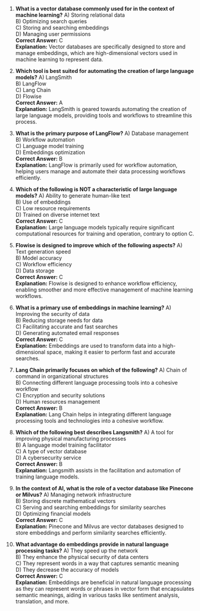 1. **What is a vector database commonly used for in the context of machine learning?**
   A) Storing relational data  
   B) Optimizing search queries  
   C) Storing and searching embeddings  
   D) Managing user permissions  
   **Correct Answer:** C  
   **Explanation:** Vector databases are specifically designed to store and manage embeddings, which are high-dimensional vectors used in machine learning to represent data.

2. **Which tool is best suited for automating the creation of large language models?**
   A) LangSmith  
   B) LangFlow  
   C) Lang Chain  
   D) Flowise  
   **Correct Answer:** A  
   **Explanation:** LangSmith is geared towards automating the creation of large language models, providing tools and workflows to streamline this process.

3. **What is the primary purpose of LangFlow?**
   A) Database management  
   B) Workflow automation  
   C) Language model training  
   D) Embeddings optimization  
   **Correct Answer:** B  
   **Explanation:** LangFlow is primarily used for workflow automation, helping users manage and automate their data processing workflows efficiently.

4. **Which of the following is NOT a characteristic of large language models?**
   A) Ability to generate human-like text  
   B) Use of embeddings  
   C) Low resource requirements  
   D) Trained on diverse internet text  
   **Correct Answer:** C  
   **Explanation:** Large language models typically require significant computational resources for training and operation, contrary to option C.

5. **Flowise is designed to improve which of the following aspects?**
   A) Text generation speed  
   B) Model accuracy  
   C) Workflow efficiency  
   D) Data storage  
   **Correct Answer:** C  
   **Explanation:** Flowise is designed to enhance workflow efficiency, enabling smoother and more effective management of machine learning workflows.

6. **What is a primary use of embeddings in machine learning?**
   A) Improving the security of data  
   B) Reducing storage needs for data  
   C) Facilitating accurate and fast searches  
   D) Generating automated email responses  
   **Correct Answer:** C  
   **Explanation:** Embeddings are used to transform data into a high-dimensional space, making it easier to perform fast and accurate searches.

7. **Lang Chain primarily focuses on which of the following?**
   A) Chain of command in organizational structures  
   B) Connecting different language processing tools into a cohesive workflow  
   C) Encryption and security solutions  
   D) Human resources management  
   **Correct Answer:** B  
   **Explanation:** Lang Chain helps in integrating different language processing tools and technologies into a cohesive workflow.

8. **Which of the following best describes Langsmith?**
   A) A tool for improving physical manufacturing processes  
   B) A language model training facilitator  
   C) A type of vector database  
   D) A cybersecurity service  
   **Correct Answer:** B  
   **Explanation:** Langsmith assists in the facilitation and automation of training language models.

9. **In the context of AI, what is the role of a vector database like Pinecone or Milvus?**
   A) Managing network infrastructure  
   B) Storing discrete mathematical vectors  
   C) Serving and searching embeddings for similarity searches  
   D) Optimizing financial models  
   **Correct Answer:** C  
   **Explanation:** Pinecone and Milvus are vector databases designed to store embeddings and perform similarity searches efficiently.

10. **What advantage do embeddings provide in natural language processing tasks?**
    A) They speed up the network  
    B) They enhance the physical security of data centers  
    C) They represent words in a way that captures semantic meaning  
    D) They decrease the accuracy of models  
    **Correct Answer:** C  
    **Explanation:** Embeddings are beneficial in natural language processing as they can represent words or phrases in vector form that encapsulates semantic meanings, aiding in various tasks like sentiment analysis, translation, and more.
